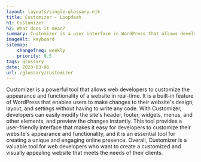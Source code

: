```yaml
--- 
layout: layouts/single-glossary.njk
title: Customizer - Loopdash
h1: Customizer
h2: What does it mean?
summary: Customizer is a user interface in WordPress that allows developers to customize and preview the appearance and functionality of a theme or plugin in real-time.
imageAlt: keyboard
sitemap:
	changefreq: weekly
	priority: 0.5
tags: glossary
date: 2023-03-06
url: /glossary/customizer
---
```


Customizer is a powerful tool that allows web developers to customize the appearance and functionality of a website in real-time. It is a built-in feature of WordPress that enables users to make changes to their website's design, layout, and settings without having to write any code. With Customizer, developers can easily modify the site's header, footer, widgets, menus, and other elements, and preview the changes instantly. This tool provides a user-friendly interface that makes it easy for developers to customize their website's appearance and functionality, and it is an essential tool for creating a unique and engaging online presence. Overall, Customizer is a valuable tool for web developers who want to create a customized and visually appealing website that meets the needs of their clients.